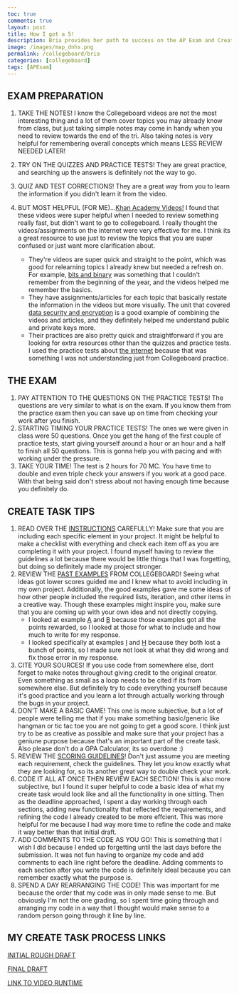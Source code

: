 ```yaml
---
toc: true
comments: true
layout: post
title: How I got a 5!
description: Bria provides her path to success on the AP Exam and Create Task project
image: /images/map_dnhs.png
permalink: /collegeboard/bria
categories: [collegeboard]
tags: [APExam]
---
```


## EXAM PREPARATION
1. TAKE THE NOTES! I know the Collegeboard videos are not the most interesting thing and a lot of them cover topics you may already know from class, but just taking simple notes may come in handy when you need to review towards the end of the tri. Also taking notes is very helpful for remembering overall concepts which means LESS REVIEW NEEDED LATER!
2. TRY ON THE QUIZZES AND PRACTICE TESTS! They are great practice, and searching up the answers is definitely not the way to go. 
3. QUIZ AND TEST CORRECTIONS! They are a great way from you to learn the information if you didn't learn it from the video. 
4. BUT MOST HELPFUL (FOR ME)...[Khan Academy Videos!](https://www.khanacademy.org/computing/ap-computer-science-principles) I found that these videos were super helpful when I needed to review something really fast, but didn't want to go to collegeboard. I really thought the videos/assignments on the internet were very effective for me. I think its a great resource to use just to review the topics that you are super confused or just want more clarification about. 
     
     - They're videos are super quick and straight to the point, which was good for relearning topics I already knew but needed a refresh on. For example, [bits and binary](https://www.khanacademy.org/computing/ap-computer-science-principles/x2d2f703b37b450a3:digital-information) was something that I couldn't remember from the beginning of the year, and the videos helped me remember the basics. 
     - They have assignments/articles for each topic that basically restate the information in the videos but more visually. The unit that covered [data security and encryption](https://www.khanacademy.org/computing/ap-computer-science-principles/x2d2f703b37b450a3:online-data-security) is a good example of combining the videos and articles, and they definitely helped me understand public and private keys more. 
     - Their practices are also pretty quick and straightforward if you are looking for extra resources other than the quizzes and practice tests. I used the practice tests about [the internet](https://www.khanacademy.org/computing/ap-computer-science-principles/the-internet) because that was something I was not understanding just from Collegeboard practice.

## THE EXAM
1. PAY ATTENTION TO THE QUESTIONS ON THE PRACTICE TESTS! The questions are very similar to what is on the exam. If you know them from the practice exam then you can save up on time from checking your work after you finish. 
2. STARTING TIMING YOUR PRACTICE TESTS! The ones we were given in class were 50 questions. Once you get the hang of the first couple of practice tests, start giving yourself around a hour or an hour and a half to finish all 50 questions. This is gonna help you with pacing and with working under the pressure. 
3. TAKE YOUR TIME! The test is 2 hours for 70 MC. You have time to double and even triple check your answers if you work at a good pace. With that being said don't stress about not having enough time because you definitely do.

## CREATE TASK TIPS

1. READ OVER THE [INSTRUCTIONS](https://apcentral.collegeboard.org/media/pdf/ap-csp-student-task-directions.pdf) CAREFULLY! Make sure that you are including each specific element in your project. It might be helpful to make a checklist with everything and check each item off as you are completing it with your project. I found myself having to review the guidelines a lot because there would be little things that I was forgetting, but doing so definitely made my project stronger.
2. REVIEW THE [PAST EXAMPLES](https://apcentral.collegeboard.org/courses/ap-computer-science-principles/exam#page-3) FROM COLLEGEBOARD! Seeing what ideas got lower scores guided me and I knew what to avoid including in my own project. Additionally, the good examples gave me some ideas of how other people included the required lists, iteration, and other items in a creative way. Though these examples might inspire you, make sure that you are coming up with your own idea and not directly copying. 
     -  I looked at example [A](https://apcentral.collegeboard.org/media/pdf/ap21-apc-computer-science-principles-create-performance-task-sample-a.pdf) and [B](https://apcentral.collegeboard.org/media/pdf/ap21-apc-computer-science-principles-create-performance-task-sample-b.pdf) because those examples got all the points rewarded, so I looked at those for what to include and how much to write for my response.
     -  I looked specifically at examples [I](https://apcentral.collegeboard.org/media/pdf/ap21-apc-computer-science-principles-create-performance-task-sample-i.pdf) and [H](https://apcentral.collegeboard.org/media/pdf/ap21-apc-computer-science-principles-create-performance-task-sample-h.pdf) because they both lost a bunch of points, so I made sure not look at what they did wrong and fix those error in my response.
4. CITE YOUR SOURCES! If you use code from somewhere else, dont forget to make notes throughout giving credit to the original creator. Even something as small as a loop needs to be cited if its from somewhere else. But definitely try to code everything yourself because it's good practice and you learn a lot through actually working through the bugs in your project.
5. DON'T MAKE A BASIC GAME! This one is more subjective, but a lot of people were telling me that if you make something basic/generic like hangman or tic tac toe you are not going to get a good score. I think just try to be as creative as possible and make sure that your project has a geniune purpose because that's an important part of the create task. Also please don't do a GPA Calculator, its so overdone :)
6. REVIEW THE [SCORING GUIDELINES](https://apcentral.collegeboard.org/media/pdf/ap21-sg-computer-science-principles.pdf)! Don't just assume you are meeting each requirement, check the guidelines. They let you know exactly what they are looking for, so its another great way to double check your work. 
7. CODE IT ALL AT ONCE THEN REVIEW EACH SECTION! This is also more subjective, but I found it super helpful to code a basic idea of what my create task would look like and all the functionality in one sitting. Then as the deadline approached, I spent a day working through each sections, adding new functionality that reflected the requirements, and refining the code I already created to be more effcient. This was more helpful for me because I had way more time to refine the code and make it way better than that initial draft. 
8. ADD COMMENTS TO THE CODE AS YOU GO! This is something that I wish I did because I ended up forgetting until the last days before the submission. It was not fun having to organize my code and add comments to each line right before the deadline. Adding comments to each section after you write the code is definitely ideal because you can remember exactly what the purpose is. 
9. SPEND A DAY REARRANGING THE CODE! This was important for me because the order that my code was in only made sense to me. But obviously I'm not the one grading, so I spent time going through and arranging my code in a way that I thought would make sense to a random person going through it line by line. 

## MY CREATE TASK PROCESS LINKS
[INITIAL ROUGH DRAFT](https://b-g101.github.io/create_task)

[FINAL DRAFT](https://github.com/nadirahaddach/4Gs/blob/main/templates/maptest.html)

[LINK TO VIDEO RUNTIME](https://user-images.githubusercontent.com/89234851/166164333-9bd98278-ef7b-47c4-ac39-7aeaddc23c12.mp4)
